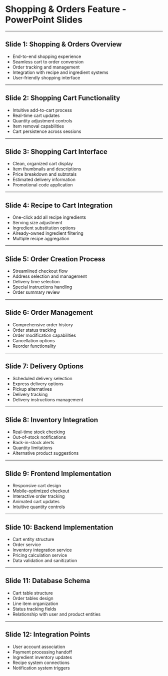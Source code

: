 # Shopping & Orders Feature - PowerPoint Slides

---
## Slide 1: Shopping & Orders Overview
- End-to-end shopping experience
- Seamless cart to order conversion
- Order tracking and management
- Integration with recipe and ingredient systems
- User-friendly shopping interface

---
## Slide 2: Shopping Cart Functionality
- Intuitive add-to-cart process
- Real-time cart updates
- Quantity adjustment controls
- Item removal capabilities
- Cart persistence across sessions

---
## Slide 3: Shopping Cart Interface
- Clean, organized cart display
- Item thumbnails and descriptions
- Price breakdown and subtotals
- Estimated delivery information
- Promotional code application

---
## Slide 4: Recipe to Cart Integration
- One-click add all recipe ingredients
- Serving size adjustment
- Ingredient substitution options
- Already-owned ingredient filtering
- Multiple recipe aggregation

---
## Slide 5: Order Creation Process
- Streamlined checkout flow
- Address selection and management
- Delivery time selection
- Special instructions handling
- Order summary review

---
## Slide 6: Order Management
- Comprehensive order history
- Order status tracking
- Order modification capabilities
- Cancellation options
- Reorder functionality

---
## Slide 7: Delivery Options
- Scheduled delivery selection
- Express delivery options
- Pickup alternatives
- Delivery tracking
- Delivery instructions management

---
## Slide 8: Inventory Integration
- Real-time stock checking
- Out-of-stock notifications
- Back-in-stock alerts
- Quantity limitations
- Alternative product suggestions

---
## Slide 9: Frontend Implementation
- Responsive cart design
- Mobile-optimized checkout
- Interactive order tracking
- Animated cart updates
- Intuitive quantity controls

---
## Slide 10: Backend Implementation
- Cart entity structure
- Order service
- Inventory integration service
- Pricing calculation service
- Data validation and sanitization

---
## Slide 11: Database Schema
- Cart table structure
- Order tables design
- Line item organization
- Status tracking fields
- Relationship with user and product entities

---
## Slide 12: Integration Points
- User account association
- Payment processing handoff
- Ingredient inventory updates
- Recipe system connections
- Notification system triggers
